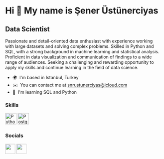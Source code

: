 Hi 👋 My name is Şener Üstünerciyas
===================================

Data Scientist
--------------

Passionate and detail-oriented data enthusiast with experience working with large datasets and solving complex problems. Skilled in Python and SQL, with a strong background in machine learning and statistical analysis. Proficient in data visualization and communication of findings to a wide range of audiences. Seeking a challenging and rewarding opportunity to apply my skills and continue learning in the field of data science.

* 🌍  I'm based in Istanbul, Turkey
* ✉️  You can contact me at [snrustunerciyas@icloud.com](mailto:snrustunerciyas@icloud.com)
* 🧠  I'm learning SQL and Python

### Skills

<p align="left">
<a href="https://www.python.org/" target="_blank" rel="noreferrer"><img src="https://raw.githubusercontent.com/danielcranney/readme-generator/main/public/icons/skills/python-colored.svg" width="36" height="36" alt="Python" /></a>
<a href="https://www.postgresql.org/" target="_blank" rel="noreferrer"><img src="https://raw.githubusercontent.com/danielcranney/readme-generator/main/public/icons/skills/postgresql-colored.svg" width="36" height="36" alt="PostgreSQL" /></a>
</p>


### Socials

<p align="left"> <a href="https://www.github.com/snrustunerciyas" target="_blank" rel="noreferrer"><img src="https://raw.githubusercontent.com/danielcranney/readme-generator/main/public/icons/socials/github.svg" width="32" height="32" /></a> <a href="https://www.linkedin.com/in/şener-üstünerciyas-4677b2105/" target="_blank" rel="noreferrer"><img src="https://raw.githubusercontent.com/danielcranney/readme-generator/main/public/icons/socials/linkedin.svg" width="32" height="32" /></a></p>
